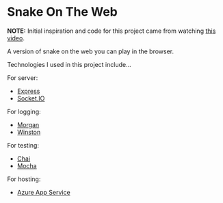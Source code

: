 # Snake On The Web

**NOTE:** Initial inspiration and code for this project came from watching [this video](https://www.youtube.com/watch?v=ppcBIHv_ZPs).

A version of snake on the web you can play in the browser.

Technologies I used in this project include...

For server:

+ [Express](https://expressjs.com/)
+ [Socket.IO](https://socket.io/)

For logging:

+ [Morgan](https://www.npmjs.com/package/morgan)
+ [Winston](https://github.com/winstonjs/winston)

For testing:

+ [Chai](https://www.chaijs.com/)
+ [Mocha](https://mochajs.org/)

For hosting:

+ [Azure App Service](https://azure.microsoft.com/en-us/products/app-service/)
